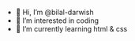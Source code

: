 - 👋 Hi, I’m @bilal-darwish
- 👀 I’m interested in coding
- 🌱 I’m currently learning html & css

<!---
bilal-darwish/bilal-darwish is a ✨ special ✨ repository because its `README.md` (this file) appears on your GitHub profile.
You can click the Preview link to take a look at your changes.
--->
